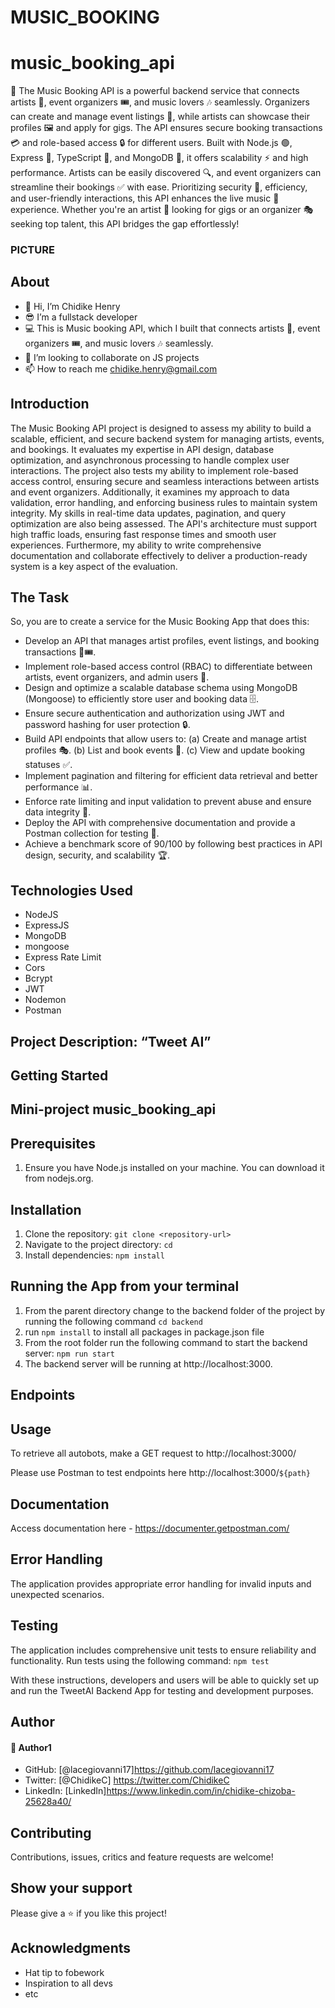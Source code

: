 # MUSIC_BOOKING
# music_booking_api
🎵 The Music Booking API is a powerful backend service that connects artists 🎤, event organizers 🎟️, and music lovers 🎶 seamlessly. 
Organizers can create and manage event listings 📅, while artists can showcase their profiles 🖼️ and apply for gigs. 
The API ensures secure booking transactions 💳 and role-based access 🔒 for different users. 
Built with Node.js 🟢, Express 🚀, TypeScript 📜, and MongoDB 🍃, it offers scalability ⚡ and high performance. 
Artists can be easily discovered 🔍, and event organizers can streamline their bookings ✅ with ease. 
Prioritizing security 🔐, efficiency, and user-friendly interactions, this API enhances the live music 🎼 experience. 
Whether you're an artist 🎸 looking for gigs or an organizer 🎭 seeking top talent, this API bridges the gap effortlessly!

### PICTURE




## About 
* 👋 Hi, I’m Chidike Henry
* 😎 I’m a fullstack developer
* 💻 This is Music booking API, which I built that connects artists 🎤, event organizers 🎟️, and music lovers 🎶 seamlessly. 
* 💞️ I’m looking to collaborate on JS projects
* 📫 How to reach me chidike.henry@gmail.com


## Introduction
The Music Booking API project is designed to assess my ability to build a scalable, efficient, and secure backend system for managing artists, events, and bookings. 
It evaluates my expertise in API design, database optimization, and asynchronous processing to handle complex user interactions. 
The project also tests my ability to implement role-based access control, ensuring secure and seamless interactions between artists and event organizers. 
Additionally, it examines my approach to data validation, error handling, and enforcing business rules to maintain system integrity. 
My skills in real-time data updates, pagination, and query optimization are also being assessed. 
The API's architecture must support high traffic loads, ensuring fast response times and smooth user experiences. 
Furthermore, my ability to write comprehensive documentation and collaborate effectively to deliver a production-ready system is a key aspect of the evaluation.

## The Task
So, you are to create a service for the Music Booking App that does this:
* Develop an API that manages artist profiles, event listings, and booking transactions 🎤🎟️.
* Implement role-based access control (RBAC) to differentiate between artists, event organizers, and admin users 🔑.
* Design and optimize a scalable database schema using MongoDB (Mongoose) to efficiently store user and booking data 🗄️.
* Ensure secure authentication and authorization using JWT and password hashing for user protection 🔒.
* Build API endpoints that allow users to:
  (a) Create and manage artist profiles 🎭.
  (b) List and book events 📅.
  (c) View and update booking statuses ✅.
* Implement pagination and filtering for efficient data retrieval and better performance 📊.
* Enforce rate limiting and input validation to prevent abuse and ensure data integrity 🚧.
* Deploy the API with comprehensive documentation and provide a Postman collection for testing 📜.
* Achieve a benchmark score of 90/100 by following best practices in API design, security, and scalability 🏆.


## Technologies Used
* NodeJS
* ExpressJS
* MongoDB
* mongoose
* Express Rate Limit
* Cors
* Bcrypt
* JWT
* Nodemon
* Postman



## Project Description: “Tweet AI”


## Getting Started
## Mini-project   music_booking_api

## Prerequisites
1. Ensure you have Node.js installed on your machine. You can download it from nodejs.org.

## Installation
1. Clone the repository: `git clone <repository-url>`
2. Navigate to the project directory: `cd `
3. Install dependencies: `npm install`

## Running the App from your terminal
1. From the parent directory change to the backend folder of the project by running the following command `cd backend`
2. run `npm install` to install all packages in package.json file
3. From the root folder run the following command to start the backend server: `npm run start` 
4. The backend server will be running at http://localhost:3000.

## Endpoints


## Usage
To retrieve all autobots, make a GET request to http://localhost:3000/

Please use Postman to test endpoints here  http://localhost:3000/`${path}`

## Documentation
Access documentation here - https://documenter.getpostman.com/

## Error Handling
The application provides appropriate error handling for invalid inputs and unexpected scenarios.

## Testing
The application includes comprehensive unit tests to ensure reliability and functionality. Run tests using the following command: `npm test`

With these instructions, developers and users will be able to quickly set up and run the TweetAI Backend App for testing and development purposes.

## Author

#### 👤 Author1
- GitHub: [@lacegiovanni17]https://github.com/lacegiovanni17
- Twitter: [@ChidikeC] https://twitter.com/ChidikeC
- LinkedIn: [LinkedIn]https://www.linkedin.com/in/chidike-chizoba-25628a40/

## Contributing 
Contributions, issues, critics and feature requests are welcome!

## Show your support
Please give a ⭐️ if you like this project! 

## Acknowledgments
- Hat tip to fobework
- Inspiration to all devs
- etc
